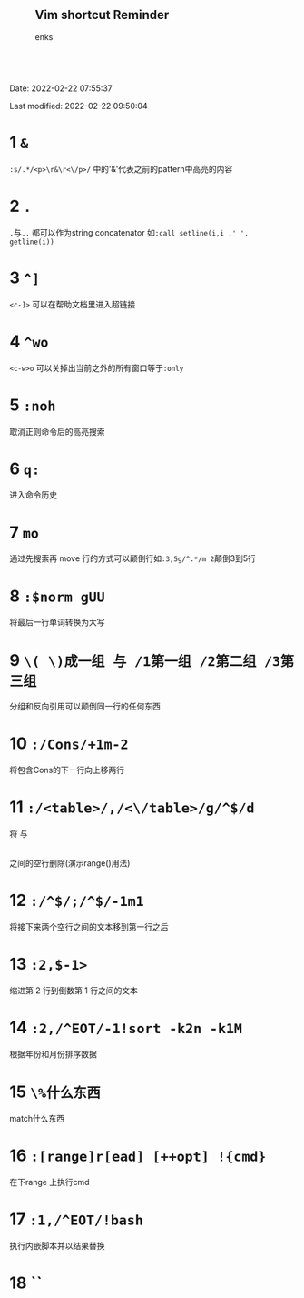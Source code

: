 <meta name="viewport" content="width=device-width, initial-scale=1">
<link rel="stylesheet" href="github-markdown.css">
<style>
	.markdown-body {
		box-sizing: border-box;
		min-width: 200px;
		max-width: 980px;
		margin: 0 auto;
		padding: 45px;
	}

	@media (max-width: 767px) {
		.markdown-body {
			padding: 15px;
		}
	}
</style>
<article class="markdown-body">
	<h1>Vim shortcut Reminder</h1>
	<p>enks</p>
</article>

Date: 2022-02-22 07:55:37

Last modified: 2022-02-22 09:50:04

# 1 `&`

`:s/.*/<p>\r&\r<\/p>/` 中的'&'代表之前的pattern中高亮的内容

# 2 `.`

`.`与`..` 都可以作为string concatenator 如`:call setline(i,i .' '. getline(i))`

# 3 `^]`

`<c-]>` 可以在帮助文档里进入超链接

# 4 `^wo`

`<c-w>o` 可以关掉出当前之外的所有窗口等于`:only`

# 5 `:noh`

取消正则命令后的高亮搜索

# 6 `q:`

进入命令历史

# 7 `mo`

通过先搜索再 move 行的方式可以颠倒行如`:3,5g/^.*/m 2`颠倒3到5行

# 8 `:$norm gUU`

将最后一行单词转换为大写

# 9 `\( \)成一组 与 /1第一组 /2第二组 /3第三组`

分组和反向引用可以颠倒同一行的任何东西

# 10 `:/Cons/+1m-2`

将包含Cons的下一行向上移两行

# 11 `:/<table>/,/<\/table>/g/^$/d`

将 <table> 与 </table> 之间的空行删除(演示range()用法)

# 12 `:/^$/;/^$/-1m1`

将接下来两个空行之间的文本移到第一行之后

# 13 `:2,$-1>`

缩进第 2 行到倒数第 1 行之间的文本

# 14 `:2,/^EOT/-1!sort -k2n -k1M`

根据年份和月份排序数据

# 15 `\%什么东西`

match什么东西

# 16 `:[range]r[ead] [++opt] !{cmd}`

在下range 上执行cmd

# 17 `:1,/^EOT/!bash`

执行内嵌脚本并以结果替换

# 18 ``
